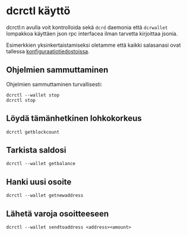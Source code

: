 # <i class="fa fa-hdd-o"></i>dcrctl käyttö

dcrctl:n avulla voit kontrolloida sekä `dcrd` daemonia että `dcrwallet` lompakkoa
käyttäen json rpc interfacea ilman tarvetta kirjoittaa
jsonia.

Esimerkkien yksinkertaistamiseksi oletamme että kaikki salasanasi
ovat tallessa [konfiguraatiotiedostoissa](/advanced/storing-login-details.md).

## <i class="fa fa-power-off"></i>Ohjelmien sammuttaminen

Ohjelmien sammuttaminen turvallisesti:

```no-highlight
dcrctl --wallet stop
dcrctl stop
```

## <i class="fa fa-arrow-up"></i>Löydä tämänhetkinen lohkokorkeus

```no-highlight
dcrctl getblockcount
```

## <i class="fa fa-dollar"></i>Tarkista saldosi

```no-highlight
dcrctl --wallet getbalance
```

## <i class="fa fa-inbox"></i>Hanki uusi osoite

```no-highlight
dcrctl --wallet getnewaddress
```

## <i class="fa fa-rocket"></i>Lähetä varoja osoitteeseen

```
dcrctl --wallet sendtoaddress <address><amount>
```

